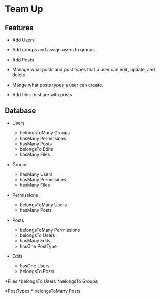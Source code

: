 # Team Up 
## Features

* Add Users

* Add groups and assign users to groups

* Add Posts

* Manage what posts and post types that a user can edit, update, and delete.

* Mange what posts types a user can create.

* Add files to share with posts

## Database

* Users
    * belongsToMany Groups
    * hasMany Permissions
    * hasMany Posts
    * belongsTo Edits
    * hasMany Files

* Groups
    * hasMany Users
    * hasMany Permissions
    * hasMany Files

* Permissions
    * belongsToMany Users
    * hasMany Posts

* Posts
    * belongsToMany Permissions
    * belongsTo Users
    * hasMany Edits
    * hasOne PostType

* Edits
    * hasOne Users
    * belongsTo Posts

*Files
    *belongsTo Users
    *belongsTo Groups

*PostTypes
    * belongsToMany Posts
